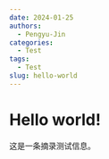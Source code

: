 ```yaml
---
date: 2024-01-25
authors:
  - Pengyu-Jin
categories:
  - Test
tags:
  - Test
slug: hello-world
---
```


# Hello world!

这是一条摘录测试信息。
